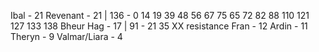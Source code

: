 Ibal - 21
Revenant - 21 | 136 - 0 14 19 39 48 56 67 75 65 72 82 88 110 121 127 133 138
Bheur Hag - 17 | 91 - 21 35
XX resistance
Fran - 12
Ardin - 11
Theryn - 9
Valmar/Liara - 4
